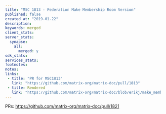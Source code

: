 ```yaml
---
title: "MSC 1813 - Federation Make Membership Room Version"
published: false
created_at: "2019-01-22"
description:
keywords: merged
client_stats:
server_stats:
  synapse:
    all:
      merged: y
sdk_stats:
services_stats:
footnotes:
notes:
links:
 - title: "PR for MSC1813"
   link: "https://github.com/matrix-org/matrix-doc/pull/1813"
 - title: Rendered
   link: "https://github.com/matrix-org/matrix-doc/blob/erikj/make_membership_room_ver/proposals/1812-federation-make-membership.md"
---
```


PRs: https://github.com/matrix-org/matrix-doc/pull/1821
